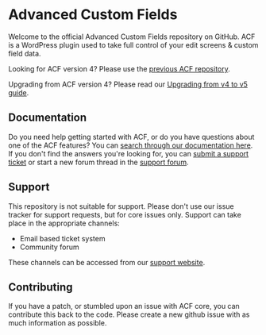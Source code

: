 # Advanced Custom Fields

Welcome to the official Advanced Custom Fields repository on GitHub. ACF is a WordPress plugin used to take full control of your edit screens & custom field data.

Looking for ACF version 4? Please use the [previous ACF repository](https://github.com/elliotcondon/acf).

Upgrading from ACF version 4? Please read our [Upgrading from v4 to v5 guide](https://www.advancedcustomfields.com/resources/upgrading-v4-v5/).

## Documentation

Do you need help getting started with ACF, or do you have questions about one of the ACF features? You can [search through our documentation here](https://www.advancedcustomfields.com/resources). If you don't find the answers you're looking for, you can [submit a support ticket](https://support.advancedcustomfields.com/new-ticket/) or start a new forum thread in the [support forum](https://support.advancedcustomfields.com/).

## Support

This repository is not suitable for support. Please don't use our issue tracker for support requests, but for core issues only. 
Support can take place in the appropriate channels:

* Email based ticket system 
* Community forum

These channels can be accessed from our [support website](https://support.advancedcustomfields.com/).

## Contributing

If you have a patch, or stumbled upon an issue with ACF core, you can contribute this back to the code. Please create a new github issue with as much information as possible.
